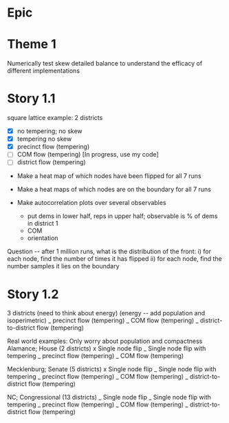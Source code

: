 # Epic 


# Theme 1
 
Numerically test skew detailed balance to understand the efficacy of different implementations

# Story 1.1  
square lattice example:
2 districts 
* [x] no tempering; no skew  
* [x] tempering no skew  
* [x] precinct flow (tempering)  
* [ ] COM flow (tempering)  [In progress, use my code]
* [ ] district flow (tempering)

* Make a heat map of which nodes have been flipped for all 7 runs
* Make a heat maps of which nodes are on the boundary for all 7 runs

* Make autocorrelation plots over several observables
    - put dems in lower half, reps in upper half; observable is % of dems in district 1
    - COM
    - orientation

Question -- after 1 million runs, what is the distribution of the front:
	i) for each node, find the number of times it has flipped
	ii) for each node, find the number samples it lies on the boundary

# Story 1.2

3 districts (need to think about energy)
(energy -- add population and isoperimetric)
_ precinct flow (tempering)
_ COM flow (tempering)
_ district-to-district flow (tempering)

Real world examples: Only worry about population and compactness
Alamance; House (2 districts)
x Single node flip
_ Single node flip with tempering
_ precinct flow (tempering)
_ COM flow (tempering)

Mecklenburg; Senate (5 districts)
x Single node flip
_ Single node flip with tempering
_ precinct flow (tempering)
_ COM flow (tempering)
_ district-to-district flow (tempering)

NC; Congressional (13 districts)
_ Single node flip
_ Single node flip with tempering
_ precinct flow (tempering)
_ COM flow (tempering)
_ district-to-district flow (tempering)

